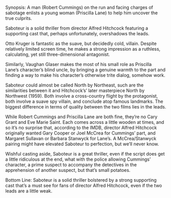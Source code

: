 Synopsis: A man (Robert Cummings) on the run and facing charges of sabotage enlists a young woman (Priscilla Lane) to help him uncover the true culprits.

Saboteur is a solid thriller from director Alfred Hitchcock featuring a supporting cast that, perhaps unfortunately, overshadows the leads.

Otto Kruger is fantastic as the suave, but decidedly cold, villain.  Despite relatively limited screen time, he makes a strong impression as a ruthless, calculating, yet still three-dimensional antagonist.

Similarly, Vaughan Glaser makes the most of his small role as Priscilla Lane’s character’s blind uncle, by bringing a genuine warmth to the part and finding a way to make his character’s otherwise trite dialog, somehow work.

Saboteur could almost be called North by Northeast, such are the similarities between it and Hitchcock’s’ later masterpiece North by Northwest (1959).  Both involve a cross-country flight by the protagonist, both involve a suave spy villain, and conclude atop famous landmarks.  The biggest difference in terms of quality between the two films lies in the leads.

While Robert Cummings and Priscilla Lane are both fine, they’re no Cary Grant and Eve Marie Saint.  Each comes across a little wooden at times, and so it’s no surprise that, according to the IMDB, director Alfred Hitchcock originally wanted Gary Cooper or Joel McCrea for Cummings’ part, and Margaret Sullavan or Barbara Stanwyck for Lane’s.  A McCrea/Stanwyck pairing might have elevated Saboteur to perfection, but we’ll never know.

Wishful casting aside, Saboteur is a great thriller, even if the script does get a little ridiculous at the end, what with the police allowing Cummings’ character, a prime suspect to accompany the detectives in the apprehension of another suspect, but that’s small potatoes.

Bottom Line: Saboteur is a solid thriller bolstered by a strong supporting cast that’s a must see for fans of director Alfred Hitchcock, even if the two leads are a little weak.